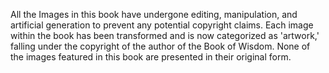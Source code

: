 
All the Images in this book have undergone editing, manipulation, and artificial generation to prevent any potential copyright claims. Each image within the book has been transformed and is now categorized as 'artwork,' falling under the copyright of the author of the Book of Wisdom. None of the images featured in this book are presented in their original form.